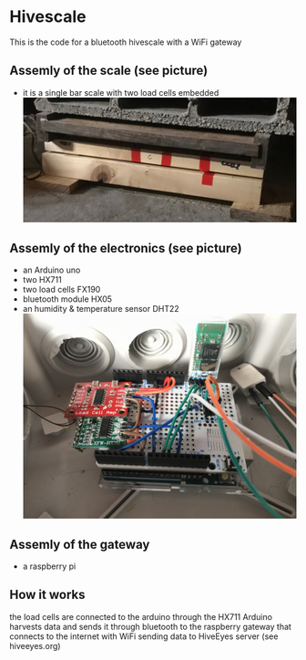 # Hivescale
This is the code for a bluetooth hivescale with a WiFi gateway

## Assemly of the scale (see picture)
- it is a single bar scale with two load cells embedded 
![single bar scale](./setup_scale.jpg)

## Assemly of the electronics (see picture)
- an Arduino uno
- two HX711
- two load cells FX190
- bluetooth module HX05
- an humidity & temperature sensor DHT22
![embedded system](./setup_elec.jpg)

## Assemly of the gateway
- a raspberry pi 


## How it works
the load cells are connected to the arduino through the HX711
Arduino harvests data and sends it through bluetooth to the raspberry gateway that connects to the internet with WiFi sending data to HiveEyes server (see hiveeyes.org)




